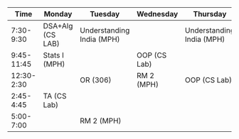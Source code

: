 | Time       | Monday           | Tuesday                   | Wednesday    | Thursday                  | Friday           |
| ---------- | ---------------- | ------------------------- | ------------ | ------------------------- | ---------------- |
| 7:30-9:30  | DSA+Alg (CS LAB) | Understanding India (MPH) |              | Understanding India (MPH) | DSA+Alg (CS LAB) |
| 9:45-11:45 | Stats I (MPH)    |                           | OOP (CS Lab) |                           | Stats I (MPH)    |
| 12:30-2:30 |                  | OR (306)                  | RM 2 (MPH)   | OOP (CS Lab)              | OR (306)         |
| 2:45-4:45  | TA (CS Lab)      |                           |              |                           | TA (314)         |
| 5:00-7:00  |                  | RM 2 (MPH)                |              |                           |                  |

